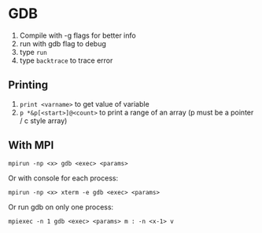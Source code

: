 # GDB

1. Compile with -g flags for better info
2. run with gdb flag to debug
3. type ``run``
4. type ``backtrace`` to trace error

## Printing

1. ``print <varname>`` to get value of variable
2. ```p *&p[<start>]@<count>``` to print a range of an array (p must be a pointer / c style array)

## With MPI

``mpirun -np <x> gdb <exec> <params>``

Or with   console for each process:

``mpirun -np <x> xterm -e gdb <exec> <params>``

Or run gdb on only one process:

``mpiexec -n 1 gdb <exec> <params> m : -n <x-1> v``

